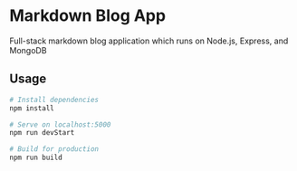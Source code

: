 # Markdown Blog App
Full-stack markdown blog application which runs on Node.js, Express, and MongoDB

## Usage

```bash
# Install dependencies
npm install

# Serve on localhost:5000
npm run devStart

# Build for production
npm run build
```